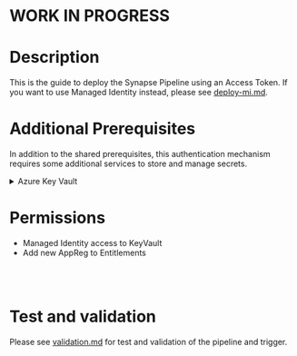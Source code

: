 # WORK IN PROGRESS

# Description
This is the guide to deploy the Synapse Pipeline using an Access Token. If you want to use Managed Identity instead, please see [deploy-mi.md](deploy-mi.md).

# Additional Prerequisites
In addition to the shared prerequisites, this authentication mechanism requires some additional services to store and manage secrets.

<details>
<summary>Azure Key Vault</summary>

```Powershell
az keyvault create `
    --name <key-vault-name> `
    --resource-group <resource-group> `
```

<details>
<summary>Example</summary>

```Powershell
az keyvault create `
    --name eirikkeyvault `
    --resource-group medssynapse-rg `
```
</details>
</details>

# Permissions
- Managed Identity access to KeyVault
- Add new AppReg to Entitlements















<br /><br />

# Test and validation
Please see [validation.md](validation.md) for test and validation of the pipeline and trigger.